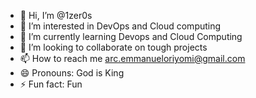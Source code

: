 - 👋 Hi, I’m @1zer0s
- 👀 I’m interested in DevOps and Cloud computing
- 🌱 I’m currently learning Devops and Cloud Computing
- 💞️ I’m looking to collaborate on tough projects
- 📫 How to reach me arc.emmanueloriyomi@gmail.com
- 😄 Pronouns: God is King
- ⚡ Fun fact: Fun

<!---
1zer0s/1zer0s is a ✨ special ✨ repository because its `README.md` (this file) appears on your GitHub profile.
You can click the Preview link to take a look at your changes.
--->
